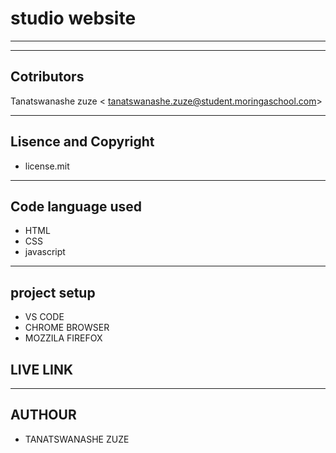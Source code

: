 # studio website
------
-----
 ## Cotributors
 Tanatswanashe zuze <	tanatswanashe.zuze@student.moringaschool.com>

 ---

 ## Lisence and Copyright
   
   + license.mit

---

  ## Code language used
  
  + HTML
  + CSS
  + javascript

----

## project setup

+ VS CODE
+ CHROME BROWSER 
+ MOZZILA FIREFOX

## LIVE LINK



---
## AUTHOUR

+ TANATSWANASHE ZUZE

